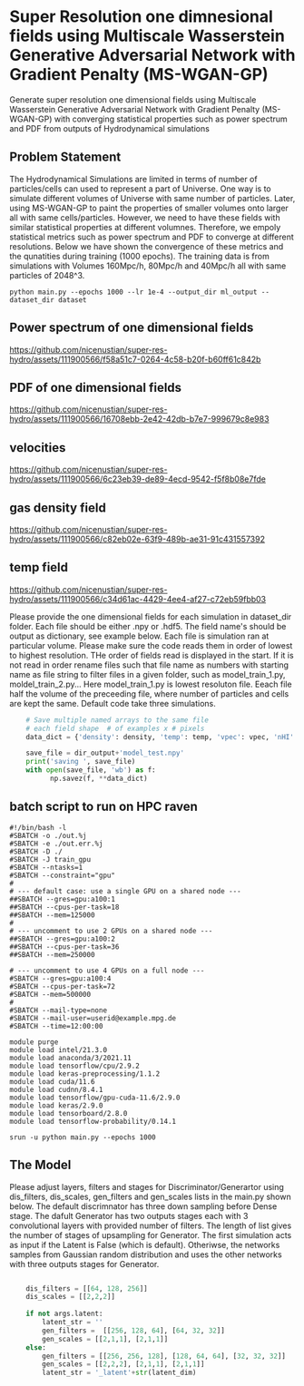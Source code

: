 # Super Resolution one dimnesional fields using Multiscale Wasserstein Generative Adversarial Network with Gradient Penalty (MS-WGAN-GP)
Generate super resolution one dimensional fields using Multiscale Wasserstein Generative Adversarial Network with Gradient Penalty (MS-WGAN-GP) with converging statistical properties such as power spectrum and PDF from outputs of Hydrodynamical simulations 

## Problem Statement

The Hydrodynamical Simulations are limited in terms of number of particles/cells can used to represent a part of Universe. One way is to simulate different volumes of Universe with same number of particles. Later, using MS-WGAN-GP to paint the properties of smaller volumes onto larger all with same cells/particles.  However, we need to have these fields with similar statistical properties at different volumnes. Therefore, we empoly statistical metrics such as power spectrum and PDF to converge at different resolutions. Below we have shown the convergence of these metrics and the qunatities during training (1000 epochs). The training data is from simulations with Volumes 160Mpc/h, 80Mpc/h and 40Mpc/h all with same particles of 2048^3.  


```command
python main.py --epochs 1000 --lr 1e-4 --output_dir ml_output --dataset_dir dataset 
```

## Power spectrum of one dimensional fields
https://github.com/nicenustian/super-res-hydro/assets/111900566/f58a51c7-0264-4c58-b20f-b60ff61c842b

## PDF of one dimensional fields
https://github.com/nicenustian/super-res-hydro/assets/111900566/16708ebb-2e42-42db-b7e7-999679c8e983

## velocities
https://github.com/nicenustian/super-res-hydro/assets/111900566/6c23eb39-de89-4ecd-9542-f5f8b08e7fde

## gas density field
https://github.com/nicenustian/super-res-hydro/assets/111900566/c82eb02e-63f9-489b-ae31-91c431557392

## temp field
https://github.com/nicenustian/super-res-hydro/assets/111900566/c34d61ac-4429-4ee4-af27-c72eb59fbb03



Please provide the one dimensional fields for each simulation in dataset_dir folder. Each file should be either .npy or .hdf5. The field name's should be output as dictionary, see example below. Each file is simulation ran at particular volume. Please make sure the code reads them in order of lowest to highest resolution. THe order of fields read is displayed in the start. If it is not read in order rename files such that file name as numbers with starting name as file string to filter files in a given folder, such as model_train_1.py, moldel_train_2.py... Here model_train_1.py is lowest resoluton file. Eeach file half the volume of the preceeding file, where number of particles and cells are kept the same. Default code take three simulations. 

```python
    # Save multiple named arrays to the same file
    # each field shape  # of examples x # pixels
    data_dict = {'density': density, 'temp': temp, 'vpec': vpec, 'nHI' : nHI}

    save_file = dir_output+'model_test.npy'
    print('saving ', save_file)
    with open(save_file, 'wb') as f:
          np.savez(f, **data_dict)
```



## batch script to run on HPC raven
```command
#!/bin/bash -l
#SBATCH -o ./out.%j
#SBATCH -e ./out.err.%j
#SBATCH -D ./
#SBATCH -J train_gpu
#SBATCH --ntasks=1
#SBATCH --constraint="gpu"
#
# --- default case: use a single GPU on a shared node ---
##SBATCH --gres=gpu:a100:1
##SBATCH --cpus-per-task=18
##SBATCH --mem=125000
#
# --- uncomment to use 2 GPUs on a shared node ---
##SBATCH --gres=gpu:a100:2
##SBATCH --cpus-per-task=36
##SBATCH --mem=250000

# --- uncomment to use 4 GPUs on a full node ---
#SBATCH --gres=gpu:a100:4
#SBATCH --cpus-per-task=72
#SBATCH --mem=500000
#
#SBATCH --mail-type=none
#SBATCH --mail-user=userid@example.mpg.de
#SBATCH --time=12:00:00

module purge
module load intel/21.3.0
module load anaconda/3/2021.11
module load tensorflow/cpu/2.9.2
module load keras-preprocessing/1.1.2
module load cuda/11.6
module load cudnn/8.4.1
module load tensorflow/gpu-cuda-11.6/2.9.0
module load keras/2.9.0
module load tensorboard/2.8.0
module load tensorflow-probability/0.14.1

srun -u python main.py --epochs 1000
```

## The Model

Please adjust layers, filters and stages for Discriminator/Generartor using dis_filters, dis_scales, gen_filters and gen_scales lists in the main.py shown below. The default discrimnator has three down sampling before Dense stage. The dafult Generator has two outputs stages each with 3 convolutional layers with provided number of filters. The length of list gives the number of stages of upsampling for Generator. The first simulation acts as input if the Latent is False (which is default). Otheriwse, the networks samples from Gaussian random distribution and uses the other networks with three outputs stages for Generator.  

```python

    dis_filters = [[64, 128, 256]]
    dis_scales = [[2,2,2]]
    
    if not args.latent:
        latent_str = ''
        gen_filters =  [[256, 128, 64], [64, 32, 32]]
        gen_scales = [[2,1,1], [2,1,1]]
    else:
        gen_filters = [[256, 256, 128], [128, 64, 64], [32, 32, 32]]
        gen_scales = [[2,2,2], [2,1,1], [2,1,1]]        
        latent_str = '_latent'+str(latent_dim)
    
```

